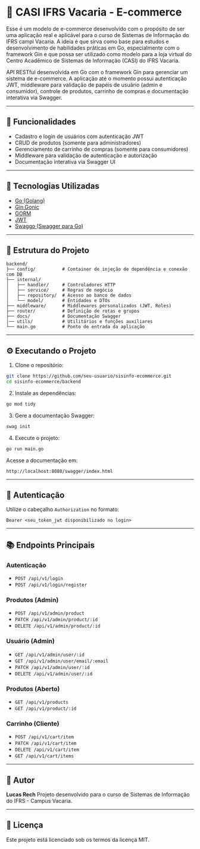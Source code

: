 # 🛒 CASI IFRS Vacaria -  E-commerce 
Esse é um modelo de e-commerce desenvolvido com o propósito de ser uma aplicação real e aplicável para o curso de Sistemas de Informação do IFRS campi Vacaria. A ideia é que sirva como base para estudos e desenvolvimento de habilidades práticas em Go, especialmente com o framework Gin e que possa ser utilizado como modelo para a loja virtual do Centro Acadêmico de Sistemas de Informação (CASI) do IFRS Vacaria.


API RESTful desenvolvida em Go com o framework Gin para gerenciar um sistema de e-commerce. A aplicação até o momento possui autenticação JWT, middleware para validação de papéis de usuário (admin e consumidor), controle de produtos, carrinho de compras e documentação interativa via Swagger.

---

## 🚀 Funcionalidades

* Cadastro e login de usuários com autenticação JWT
* CRUD de produtos (somente para administradores)
* Gerenciamento de carrinho de compras (somente para consumidores)
* Middleware para validação de autenticação e autorização
* Documentação interativa via Swagger UI

---

## 🧪 Tecnologias Utilizadas

* [Go (Golang)](https://golang.org/)
* [Gin Gonic](https://github.com/gin-gonic/gin)
* [GORM](https://gorm.io/)
* [JWT](https://jwt.io/)
* [Swaggo (Swagger para Go)](https://github.com/swaggo/gin-swagger)

---

## 📁 Estrutura do Projeto

```
backend/
├── config/          # Container de injeção de dependência e conexão com DB
├── internal/
│   ├── handler/     # Controladores HTTP
│   ├── service/     # Regras de negócio
│   ├── repository/  # Acesso ao banco de dados
│   └── model/       # Entidades e DTOs
├── middleware/      # Middlewares personalizados (JWT, Roles)
├── router/          # Definição de rotas e grupos
├── docs/            # Documentação Swagger
|── utils/           # Utilitários e funções auxiliares
└── main.go          # Ponto de entrada da aplicação
```

---

## ⚙️ Executando o Projeto

1. Clone o repositório:

```bash
git clone https://github.com/seu-usuario/sisinfo-ecommerce.git
cd sisinfo-ecommerce/backend
```

2. Instale as dependências:

```bash
go mod tidy
```

3. Gere a documentação Swagger:

```bash
swag init
```

4. Execute o projeto:

```bash
go run main.go
```

Acesse a documentação em:

```
http://localhost:8080/swagger/index.html
```

---

## 🔐 Autenticação

Utilize o cabeçalho `Authorization` no formato:

```
Bearer <seu_token_jwt disponibilizado no login>
```

---

## 📚 Endpoints Principais

### Autenticação

* `POST /api/v1/login`
* `POST /api/v1/login/register`

### Produtos (Admin)

* `POST /api/v1/admin/product`
* `PATCH /api/v1/admin/product/:id`
* `DELETE /api/v1/admin/product/:id`

### Usuário (Admin)
* `GET /api/v1/admin/user/:id`
* `GET /api/v1/admin/user/email/:email`
* `PATCH /api/v1/admin/user/:id`
* `DELETE /api/v1/admin/user/:id`

### Produtos (Aberto)

* `GET /api/v1/products`
* `GET /api/v1/product/:id`

### Carrinho (Cliente)

* `POST /api/v1/cart/item`
* `PATCH /api/v1/cart/item`
* `DELETE /api/v1/cart/item`
* `GET /api/v1/cart/items`

---

## 🧑 Autor

**Lucas Rech**
Projeto desenvolvido para o curso de Sistemas de Informação do IFRS - Campus Vacaria.

---

## 📄 Licença

Este projeto está licenciado sob os termos da licença MIT.
